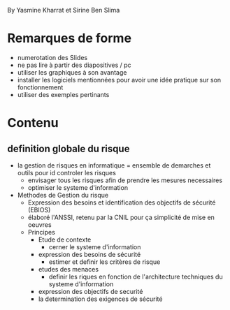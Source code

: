 By Yasmine Kharrat et Sirine Ben Slima 

# Remarques de forme
* numerotation des Slides 
* ne pas lire à partir des diapositives / pc 
* utiliser les graphiques à son avantage 
* installer les logiciels mentionnées pour avoir une idée  pratique sur son fonctionnement
* utiliser des exemples pertinants 
# Contenu
## definition globale du risque 
*  la gestion de risques en informatique = ensemble de demarches et outils pour id controler les risques 
	*  envisager tous les risques afin de prendre les mesures necessaires 
	*  optimiser le systeme d'information 
*  Methodes de Gestion du risque
	*  Expression des besoins et identification des objectifs de sécurité (EBIOS)
	*  élaboré l'ANSSI, retenu par la CNIL pour ça simplicité de mise en oeuvres 
	*  Principes 
		*  Etude de contexte 
			* cerner le systeme d'information 
		*  expression des besoins de sécurité 
			*  estimer et definir les critères de risque
		*  etudes des menaces 
			*  definir les riques en fonction de l'architecture techniques du systeme d'information
		*  expression des objectifs de securité 
		*  la determination des exigences de sécurité 

